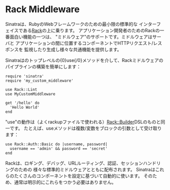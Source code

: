 Rack Middleware
===============
Sinatraは、RubyのWebフレームワークのための最小限の標準的な
インターフェイスである[Rack][rack]の上に乗ります。
アプリケーション開発者のためのRackの一番面白い機能の一つは、
"ミドルウェア"のサポートです。ミドルウェアはサーバと
アプリケーションの間に位置するコンポーネントでHTTPリクエスト/レスポンスを
監視したり生成し様々な共通機能を提供します。

Sinatraはのトップレベルの{0}use{/0}メソッドを介して、Rackミドルウェアのパイプラインの構築を簡単にします：

    require 'sinatra'
    require 'my_custom_middleware'
    
    use Rack::Lint
    use MyCustomMiddleware
    
    get '/hello' do
      'Hello World'
    end

"use"の動作は（よくrackupファイルで使われる）[Rack::Builder][rack_builder]DSLのものと同一です。
たとえば、useメソッドは複数/変数をブロックの引数として受け取ります：

    use Rack::Auth::Basic do |username, password|
      username == 'admin' && password == 'secret'
    end

Rackは、ロギング、デバッグ、URLルーティング、認証、セッションハンドリングのための
様々な標準的ミドルウェアとともに配布されます。
Sinatraはこれらのたくさんのコンポーネントを設定に基づいて自動的に使います。
そのため、通常は明示的にこれらをつかう必要はありません。

[rack]: http://rack.rubyforge.org/
[rack_builder]: http://rack.rubyforge.org/doc/classes/Rack/Builder.html

